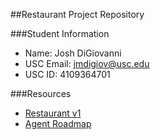 ##Restaurant Project Repository

###Student Information
  + Name: Josh DiGiovanni
  + USC Email: jmdigiov@usc.edu
  + USC ID: 4109364701

###Resources
  + [Restaurant v1](http://www-scf.usc.edu/~csci201/readings/restaurant-v1.html)
  + [Agent Roadmap](http://www-scf.usc.edu/~csci201/readings/agent-roadmap.html)
